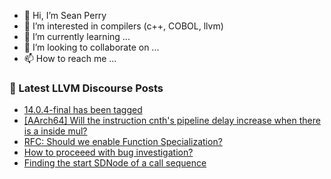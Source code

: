 - 👋 Hi, I’m Sean Perry
- 👀 I’m interested in compilers (c++, COBOL, llvm)
- 🌱 I’m currently learning ...
- 💞️ I’m looking to collaborate on ...
- 📫 How to reach me ...

<!---
s66perry/s66perry is a ✨ special ✨ repository because its `README.md` (this file) appears on your GitHub profile.
You can click the Preview link to take a look at your changes.
--->
### 📕 Latest LLVM Discourse Posts

<!-- DISCOURSE-LLVM:START -->
- [14.0.4-final has been tagged](https://discourse.llvm.org/t/14-0-4-final-has-been-tagged/62750#post_4)
- [[AArch64] Will the instruction cnth&#39;s pipeline delay increase when there is a inside mul?](https://discourse.llvm.org/t/aarch64-will-the-instruction-cnths-pipeline-delay-increase-when-there-is-a-inside-mul/62807#post_1)
- [RFC: Should we enable Function Specialization?](https://discourse.llvm.org/t/rfc-should-we-enable-function-specialization/61518#post_13)
- [How to proceeed with bug investigation?](https://discourse.llvm.org/t/how-to-proceeed-with-bug-investigation/62805#post_2)
- [Finding the start SDNode of a call sequence](https://discourse.llvm.org/t/finding-the-start-sdnode-of-a-call-sequence/62806#post_1)
<!-- DISCOURSE-LLVM:END -->
